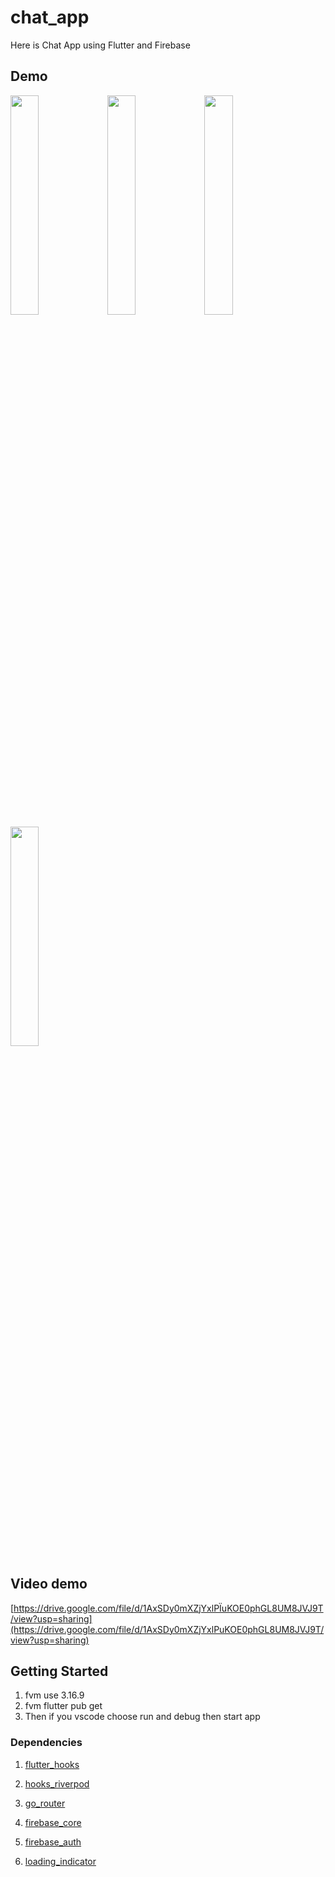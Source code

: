 # chat_app

Here is Chat App using Flutter and Firebase

## Demo

<img src="https://github.com/annvnewwave/chat_app/assets/156050064/27ac501f-6d2e-4186-9691-c871e38dbb56" width="30%">
<img src="https://github.com/annvnewwave/chat_app/assets/156050064/3b21ba3c-e81b-4c20-9082-290553fe0659" width="30%">
<img src="https://github.com/annvnewwave/chat_app/assets/156050064/f3f23d9b-cba6-498a-b250-8bb99874bf436" width="30%">
<img src="https://github.com/annvnewwave/chat_app/assets/156050064/89323469-094d-43f1-8bbb-94f487e170b4" width="30%">

## Video demo

[https://drive.google.com/file/d/1AxSDy0mXZjYxlPÏuKOE0phGL8UM8JVJ9T/view?usp=sharing](https://drive.google.com/file/d/1AxSDy0mXZjYxlPuKOE0phGL8UM8JVJ9T/view?usp=sharing)

## Getting Started

1. fvm use 3.16.9
2. fvm flutter pub get
3. Then if you vscode choose run and debug then start app

### Dependencies

1. [flutter_hooks](https://pub.dev/packages/flutter_hooks)

1. [hooks_riverpod](https://pub.dev/packages/hooks_riverpod)

1. [go_router](https://pub.dev/packages/go_router)

1. [firebase_core](https://pub.dev/packages/firebase_core)

1. [firebase_auth](https://pub.dev/packages/firebase_auth)

1. [loading_indicator](https://pub.dev/packages/loading_indicator)

